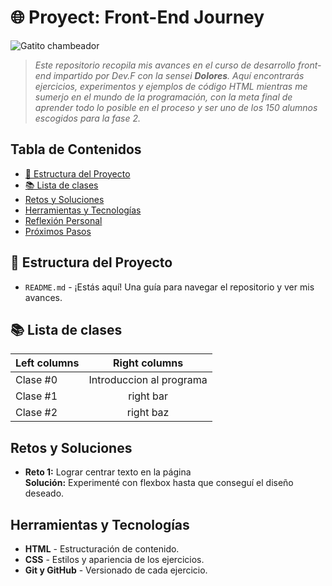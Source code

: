 # 🌐 Proyect: Front-End Journey
<!--- Es una buena practica comentar, pero markdown es bastante "straight forward" no? -->
![Gatito chambeador](https://media.tenor.com/yp_aFUgHMx8AAAAM/nakanoart-nakanodrawing.gif)
> _Este repositorio recopila mis avances en el curso de desarrollo front-end impartido por Dev.F con la sensei **Dolores**. Aquí encontrarás ejercicios, experimentos y ejemplos de código HTML mientras me sumerjo en el mundo de la programación, con la meta final de aprender todo lo posible en el proceso y ser uno de los 150 alumnos escogidos para la fase 2._
>
## Tabla de Contenidos
- [📂 Estructura del Proyecto](#📂-estructura-del-proyecto)
- [📚 Lista de clases](#📚-lista-de-clases)
- [Retos y Soluciones](#retos-y-soluciones)
- [Herramientas y Tecnologías](#herramientas-y-tecnologías)
- [Reflexión Personal](#reflexión-personal)
- [Próximos Pasos](#próximos-pasos)

## 📂 Estructura del Proyecto

* `README.md` - ¡Estás aquí! Una guía para navegar el repositorio y ver mis avances.

## 📚 Lista de clases
| Left columns  | Right columns |
| ------------- |:-------------:|
| Clase #0      | Introduccion al programa     |
| Clase #1      | right bar     |
| Clase #2      | right baz     |

## Retos y Soluciones
- **Reto 1:** Lograr centrar texto en la página  
  **Solución:** Experimenté con flexbox hasta que conseguí el diseño deseado.

## Herramientas y Tecnologías
- **HTML** - Estructuración de contenido.
- **CSS** - Estilos y apariencia de los ejercicios.
- **Git y GitHub** - Versionado de cada ejercicio.
